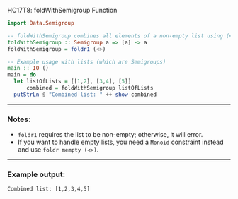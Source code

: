 HC17T8: foldWithSemigroup Function

```haskell
import Data.Semigroup

-- foldWithSemigroup combines all elements of a non-empty list using (<>)
foldWithSemigroup :: Semigroup a => [a] -> a
foldWithSemigroup = foldr1 (<>)

-- Example usage with lists (which are Semigroups)
main :: IO ()
main = do
  let listOfLists = [[1,2], [3,4], [5]]
      combined = foldWithSemigroup listOfLists
  putStrLn $ "Combined list: " ++ show combined
```

---

### Notes:

* `foldr1` requires the list to be non-empty; otherwise, it will error.
* If you want to handle empty lists, you need a `Monoid` constraint instead and use `foldr mempty (<>)`.

---

### Example output:

```
Combined list: [1,2,3,4,5]
```

